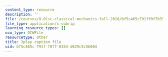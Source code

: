 ```yaml
---
content_type: resource
description: ''
file: /courses/8-01sc-classical-mechanics-fall-2016/bf5c465c791ff0f70354d629c5c5b004_TvdmaZR6m8Q.srt
file_type: application/x-subrip
learning_resource_types: []
ocw_type: OCWFile
resourcetype: Other
title: 3play caption file
uid: bf5c465c-791f-f0f7-0354-d629c5c5b004
---
```

